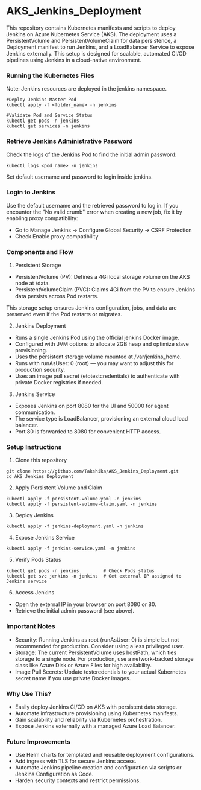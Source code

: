 # AKS_Jenkins_Deployment
This repository contains Kubernetes manifests and scripts to deploy Jenkins on Azure Kubernetes Service (AKS). The deployment uses a PersistentVolume and PersistentVolumeClaim for data persistence, a Deployment manifest to run Jenkins, and a LoadBalancer Service to expose Jenkins externally. This setup is designed for scalable, automated CI/CD pipelines using Jenkins in a cloud-native environment.

### Running the Kubernetes Files
Note: Jenkins resources are deployed in the jenkins namespace.
```
#Deploy Jenkins Master Pod
kubectl apply -f <folder_name> -n jenkins

#Validate Pod and Service Status
kubectl get pods -n jenkins
kubectl get services -n jenkins
```

### Retrieve Jenkins Administrative Password
Check the logs of the Jenkins Pod to find the initial admin password:
```
kubectl logs <pod_name> -n jenkins
```
Set default username and password to login inside jenkins. 

### Login to Jenkins
Use the default username and the retrieved password to log in.
If you encounter the "No valid crumb" error when creating a new job, fix it by enabling proxy compatibility:
- Go to Manage Jenkins → Configure Global Security → CSRF Protection
- Check Enable proxy compatibility

### Components and Flow
1. Persistent Storage
 - PersistentVolume (PV): Defines a 4Gi local storage volume on the AKS node at /data.
 - PersistentVolumeClaim (PVC): Claims 4Gi from the PV to ensure Jenkins data persists across Pod restarts.

This storage setup ensures Jenkins configuration, jobs, and data are preserved even if the Pod restarts or migrates.

2. Jenkins Deployment
 - Runs a single Jenkins Pod using the official jenkins Docker image.
 - Configured with JVM options to allocate 2GB heap and optimize slave provisioning.
 - Uses the persistent storage volume mounted at /var/jenkins_home.
 - Runs with runAsUser: 0 (root) — you may want to adjust this for production security.
 - Uses an image pull secret (etotestcredentials) to authenticate with private Docker registries if needed.

3. Jenkins Service
 - Exposes Jenkins on port 8080 for the UI and 50000 for agent communication.
 - The service type is LoadBalancer, provisioning an external cloud load balancer.
 - Port 80 is forwarded to 8080 for convenient HTTP access.

### Setup Instructions
1. Clone this repository
```
git clone https://github.com/Takshika/AKS_Jenkins_Deployment.git
cd AKS_Jenkins_Deployment
```
2. Apply Persistent Volume and Claim
```
kubectl apply -f persistent-volume.yaml -n jenkins
kubectl apply -f persistent-volume-claim.yaml -n jenkins
```
3. Deploy Jenkins
```
kubectl apply -f jenkins-deployment.yaml -n jenkins
```
4. Expose Jenkins Service
```
kubectl apply -f jenkins-service.yaml -n jenkins
```
5. Verify Pods Status
```
kubectl get pods -n jenkins         # Check Pods status
kubectl get svc jenkins -n jenkins  # Get external IP assigned to Jenkins service
```
6. Access Jenkins
 - Open the external IP in your browser on port 8080 or 80.
 - Retrieve the initial admin password (see above).

### Important Notes
- Security: Running Jenkins as root (runAsUser: 0) is simple but not recommended for production. Consider using a less privileged user.
- Storage: The current PersistentVolume uses hostPath, which ties storage to a single node. For production, use a network-backed storage class like Azure Disk or Azure Files for high availability.
- Image Pull Secrets: Update testcredentials to your actual Kubernetes secret name if you use private Docker images.

### Why Use This?
 - Easily deploy Jenkins CI/CD on AKS with persistent data storage.
 - Automate infrastructure provisioning using Kubernetes manifests.
 - Gain scalability and reliability via Kubernetes orchestration.
 - Expose Jenkins externally with a managed Azure Load Balancer.

### Future Improvements
 - Use Helm charts for templated and reusable deployment configurations.
 - Add ingress with TLS for secure Jenkins access.
 - Automate Jenkins pipeline creation and configuration via scripts or Jenkins Configuration as Code.
 - Harden security contexts and restrict permissions.


